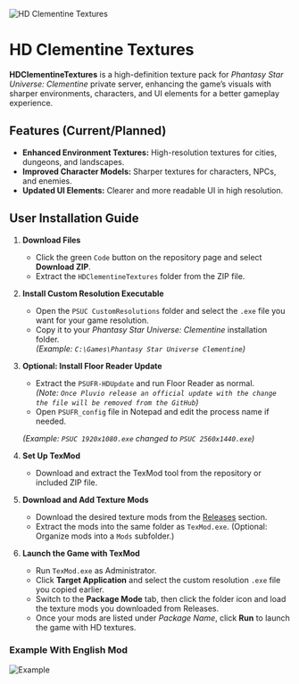 ![HD Clementine Textures](https://i.imgur.com/z0Qqy3H.png)
# HD Clementine Textures
**HDClementineTextures** is a high-definition texture pack for *Phantasy Star Universe: Clementine* private server, enhancing the game’s visuals with sharper environments, characters, and UI elements for a better gameplay experience.

## Features (Current/Planned)
- **Enhanced Environment Textures:** High-resolution textures for cities, dungeons, and landscapes.
- **Improved Character Models:** Sharper textures for characters, NPCs, and enemies.
- **Updated UI Elements:** Clearer and more readable UI in high resolution.

## User Installation Guide
1. **Download Files**  
   - Click the green `Code` button on the repository page and select **Download ZIP**.
   - Extract the `HDClementineTextures` folder from the ZIP file.
2. **Install Custom Resolution Executable**  
   - Open the `PSUC CustomResolutions` folder and select the `.exe` file you want for your game resolution.  
   - Copy it to your *Phantasy Star Universe: Clementine* installation folder.  
   *(Example: `C:\Games\Phantasy Star Universe Clementine`)*
3. **Optional: Install Floor Reader Update**  
   - Extract the `PSUFR-HDUpdate` and run Floor Reader as normal.  
   *(Note: `Once Pluvio release an official update with the change the file will be removed from the GitHub`)*
   - Open `PSUFR_config` file in Notepad and edit the process name if needed.

   *(Example: `PSUC 1920x1080.exe` changed to `PSUC 2560x1440.exe`)*
4. **Set Up TexMod**  
   - Download and extract the TexMod tool from the repository or included ZIP file.
5. **Download and Add Texture Mods**  
   - Download the desired texture mods from the [Releases](https://github.com/Livrennamy/HDClementineTextures/releases) section.  
   - Extract the mods into the same folder as `TexMod.exe`. (Optional: Organize mods into a `Mods` subfolder.)
6. **Launch the Game with TexMod**  
   - Run `TexMod.exe` as Administrator.  
   - Click **Target Application** and select the custom resolution `.exe` file you copied earlier.  
   - Switch to the **Package Mode** tab, then click the folder icon and load the texture mods you downloaded from Releases.  
   - Once your mods are listed under *Package Name*, click **Run** to launch the game with HD textures.
### **Example With English Mod**
![Example](https://i.imgur.com/N7MVWPT.png)
